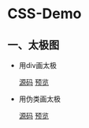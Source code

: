# CSS-Demo

## 一、太极图

+ 用div画太极

  [源码](https://github.com/lx515318141/CSS-Atlas/tree/master/divTaiJi) [预览](https://lx515318141.github.io/CSS-Atlas/divTaiJi/index.html)

+ 用伪类画太极

  [源码](https://github.com/lx515318141/CSS-Atlas/tree/master/weileiTaiJi) [预览](https://lx515318141.github.io/CSS-Atlas/weileiTaiJi/index.html)